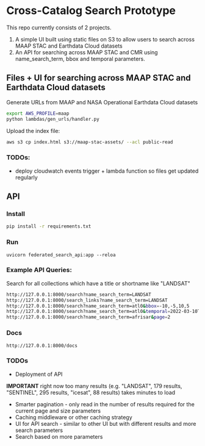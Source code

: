 # Cross-Catalog Search Prototype

This repo currently consists of 2 projects.

1. A simple UI built using static files on S3 to allow users to search across MAAP STAC and Earthdata Cloud datasets
2. An API for searching across MAAP STAC and CMR using name_search_term, bbox and temporal parameters.

## Files + UI for searching across MAAP STAC and Earthdata Cloud datasets

Generate URLs from MAAP and NASA Operational Earthdata Cloud datasets

```sh
export AWS_PROFILE=maap
python lambdas/gen_urls/handler.py
```

Upload the index file:

```sh
aws s3 cp index.html s3://maap-stac-assets/ --acl public-read
```

### TODOs:

* deploy cloudwatch events trigger + lambda function so files get updated regularly

## API

### Install

```bash
pip install -r requirements.txt
```

### Run

```
uvicorn federated_search_api:app --reloa
```

### Example API Queries:

Search for all collections which have a title or shortname like "LANDSAT"

```sh
http://127.0.0.1:8000/search?name_search_term=LANDSAT
http://127.0.0.1:8000/search_links?name_search_term=LANDSAT
http://127.0.0.1:8000/search?name_search_term=atl0&bbox=-10,-5,10,5
http://127.0.0.1:8000/search?name_search_term=atl0&temporal=2022-03-10T12:00:00Z,2023-01-10T12:00:00Z
http://127.0.0.1:8000/search?name_search_term=afrisar&page=2
```

### Docs

```
http://127.0.0.1:8000/docs
```


### TODOs

* Deployment of API

**IMPORTANT** right now too many results (e.g. "LANDSAT", 179 results, "SENTINEL", 295 results, "icesat", 88 results) takes minutes to load

* Smarter pagination - only read in the number of results required for the current page and size parameters
* Caching middleware or other caching strategy
* UI for API search - similar to other UI but with different results and more search parameters
* Search based on more parameters
